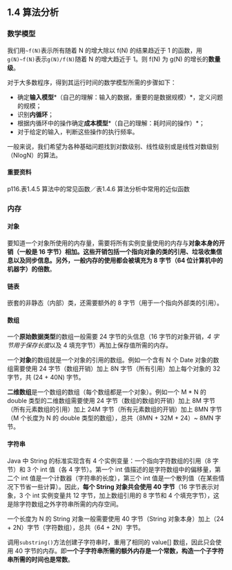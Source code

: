 ## 1.4 算法分析

### 数学模型

我们用`~f(N)`表示所有随着 N 的增大除以 f(N) 的结果趋近于 1 的函数，用`g(N)~f(N)`表示`g(N)/f(N)`随着 N 的增大趋近于 1。则 f(N) 为 g(N) 的增长的**数量级**。

对于大多数程序，得到其运行时间的数学模型所需的步骤如下：

* 确定**输入模型***（自己的理解：输入的数据，重要的是数据规模）*，定义问题的规模；
* 识别**内循环**；
* 根据内循环中的操作确定**成本模型***（自己的理解：耗时间的操作）*；
* 对于给定的输入，判断这些操作的执行频率。

一般来说，我们希望为各种基础问题找到对数级别、线性级别或是线性对数级别（NlogN）的算法。

#### 重要资料

p116.表1.4.5 算法中的常见函数／表1.4.6 算法分析中常用的近似函数

### 内存

#### 对象

要知道一个对象所使用的内存量，需要将所有实例变量使用的内存与**对象本身的开销（一般是 16 字节）**相加。这些开销包括一个指向对象的类的引用、垃圾收集信息以及同步信息。另外，一般内存的使用都会被**填充为 8 字节（64 位计算机中的机器字）的倍数**。

#### 链表

嵌套的非静态（内部）类，还需要额外的 8 字节（用于一个指向外部类的引用）。

#### 数组

一个**原始数据类型**的数组一般需要 24 字节的头信息（16 字节的对象开销，*4 字节用于保存长度*以及 4 填充字节）再加上保存值所需的内存。

一个**对象**的数组就是一个对象的引用的数组。例如一个含有 N 个 Date 对象的数组需要使用 24 字节（数组开销）加上 8N 字节（所有引用）加上每个对象的 32 字节，共 (24 + 40N) 字节。

**二维数组**是一个数组的数组（每个数组都是一个对象）。例如一个 M * N 的 double 类型的二维数组需要使用 24 字节（数组的数组的开销）加上 8M 字节（所有元素数组的引用）加上 24M 字节（所有元素数组的开销）加上 8MN 字节（M 个长度为 N 的 double 类型的数组），总共（8MN + 32M + 24）~ 8MN 字节。

#### 字符串

Java 中 String 的标准实现含有 4 个实例变量：一个指向字符数组的引用（8 字节）和 3 个 int 值（各 4 字节）。第一个 int 值描述的是字符数组中的偏移量，第二个 int 值是一个计数器（字符串的长度），第三个 int 值是一个散列值（在某些情况下节省一些计算）。因此，**每个 String 对象共会使用 40 字节**（16 字节表示对象，3 个 int 实例变量共 12 字节，加上数组引用的 8 字节和 4 个填充字节），这是除字符数组之外字符串所需的内存空间。

一个长度为 N 的 String 对象一般需要使用 40 字节（String 对象本身）加上（24 + 2N）字节（字符数组），总共（64 + 2N）字节。

调用`substring()`方法创建子字符串时，重用了相同的 value[] 数组，因此只会使用 40 字节的内存。即**一个子字符串所需的额外内存是一个常数，构造一个子字符串所需的时间也是常数**。